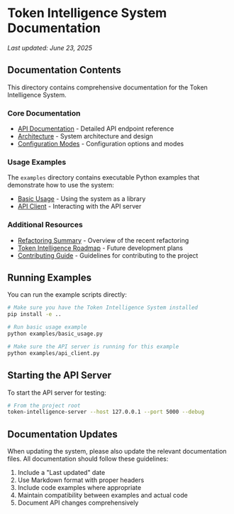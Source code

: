 # Token Intelligence System Documentation

*Last updated: June 23, 2025*

## Documentation Contents

This directory contains comprehensive documentation for the Token Intelligence System.

### Core Documentation

- [API Documentation](api.md) - Detailed API endpoint reference
- [Architecture](architecture.md) - System architecture and design
- [Configuration Modes](../CONFIG_MODES.md) - Configuration options and modes

### Usage Examples

The `examples` directory contains executable Python examples that demonstrate how to use the system:

- [Basic Usage](examples/basic_usage.py) - Using the system as a library
- [API Client](examples/api_client.py) - Interacting with the API server

### Additional Resources

- [Refactoring Summary](../REFACTORING_SUMMARY.md) - Overview of the recent refactoring
- [Token Intelligence Roadmap](../TOKEN_INTELLIGENCE_ROADMAP.md) - Future development plans
- [Contributing Guide](../CONTRIBUTING.md) - Guidelines for contributing to the project

## Running Examples

You can run the example scripts directly:

```bash
# Make sure you have the Token Intelligence System installed
pip install -e ..

# Run basic usage example
python examples/basic_usage.py

# Make sure the API server is running for this example
python examples/api_client.py
```

## Starting the API Server

To start the API server for testing:

```bash
# From the project root
token-intelligence-server --host 127.0.0.1 --port 5000 --debug
```

## Documentation Updates

When updating the system, please also update the relevant documentation files. All documentation should follow these guidelines:

1. Include a "Last updated" date
2. Use Markdown format with proper headers
3. Include code examples where appropriate
4. Maintain compatibility between examples and actual code
5. Document API changes comprehensively 